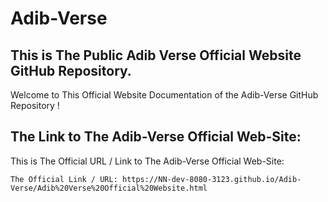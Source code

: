 # Adib-Verse

## This is The Public Adib Verse Official Website GitHub Repository.
Welcome to This Official Website Documentation of the Adib-Verse GitHub Repository !

## The Link to The Adib-Verse Official Web-Site:
This is The Official URL / Link to The Adib-Verse Official Web-Site:

```text
The Official Link / URL: https://NN-dev-8080-3123.github.io/Adib-Verse/Adib%20Verse%20Official%20Website.html
```
